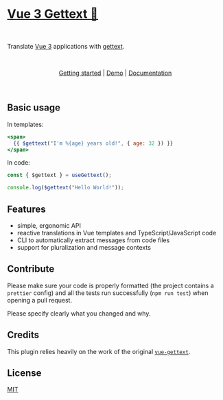 <p align="center">
  <a href="https://www.npmjs.com/package/vue3-gettext" target="_blank">
    <h1>Vue 3 Gettext 💬</h1>
  </a>
</p>
<br/>

Translate [Vue 3](http://vuejs.org) applications with [gettext](https://en.wikipedia.org/wiki/Gettext).

<br>
<p align="center">
 <a href="https://jshmrtn.github.io/vue3-gettext/">Getting started</a> | <a href="https://jshmrtn.github.io/vue3-gettext/demo.html">Demo</a> | <a href="https://jshmrtn.github.io/vue3-gettext/setup.html">Documentation</a>
</p>
<br>

## Basic usage

In templates:

```jsx
<span>
  {{ $gettext("I'm %{age} years old!", { age: 32 }) }}
</span>
```

In code:

```ts
const { $gettext } = useGettext();

console.log($gettext("Hello World!"));
```

## Features

- simple, ergonomic API
- reactive translations in Vue templates and TypeScript/JavaScript code
- CLI to automatically extract messages from code files
- support for pluralization and message contexts

## Contribute

Please make sure your code is properly formatted (the project contains a `prettier` config) and all the tests run successfully (`npm run test`) when opening a pull request.

Please specify clearly what you changed and why.

## Credits

This plugin relies heavily on the work of the original [`vue-gettext`](https://github.com/Polyconseil/vue-gettext/).

## License

[MIT](http://opensource.org/licenses/MIT)
